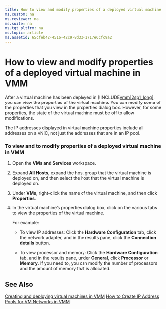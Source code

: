```yaml
---
title: How to view and modify properties of a deployed virtual machine in VMM
ms.custom: na
ms.reviewer: na
ms.suite: na
ms.tgt_pltfrm: na
ms.topic: article
ms.assetid: 65cfeb42-4516-42c9-8d33-1717e6cfc9a2
---
```

# How to view and modify properties of a deployed virtual machine in VMM
After a virtual machine has been deployed in [!INCLUDE[vmm12sp1_long](../Token/vmm12sp1_long_md.md)], you can view the properties of the virtual machine. You can modify some of the properties that you view in the properties dialog box. However, for some properties, the state of the virtual machine must be off to allow modifications.

The IP addresses displayed in virtual machine properties include all addresses on a vNIC, not just the addresses that are in an IP pool.

### To view and to modify properties of a deployed virtual machine in VMM

1.  Open the **VMs and Services** workspace.

2.  Expand **All Hosts**, expand the host group that the virtual machine is deployed on, and then select the host that the virtual machine is deployed on.

3.  Under **VMs**, right\-click the name of the virtual machine, and then click **Properties**.

4.  In the virtual machine’s properties dialog box, click on the various tabs to view the properties of the virtual machine.

    For example:

    -   To view IP addresses: Click the **Hardware Configuration** tab, click the network adapter, and in the results pane, click the **Connection details** button.

    -   To view processor and memory: Click the **Hardware Configuration** tab, and in the results pane, under **General**, click **Processor** or **Memory**. If you need to, you can modify the number of processors and the amount of memory that is allocated.

## See Also
[Creating and deploying virtual machines in VMM](../Topic/Creating-and-deploying-virtual-machines-in-VMM.md)
[How to Create IP Address Pools for VM Networks in VMM](assetId:///ae6e919f-0308-4e2f-a8ad-8d97ccba77dc)

